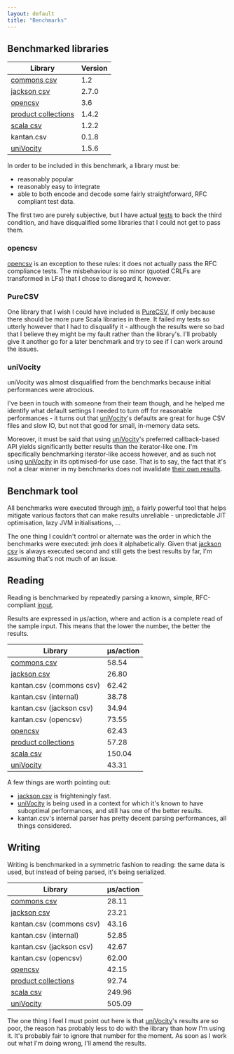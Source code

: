 ```yaml
---
layout: default
title: "Benchmarks"
---
```


## Benchmarked libraries

| Library               | Version |
|-----------------------|---------|
| [commons csv]         |     1.2 |
| [jackson csv]         |   2.7.0 |
| [opencsv]             |     3.6 |
| [product collections] |   1.4.2 |
| [scala csv]           |   1.2.2 |
| kantan.csv            |   0.1.8 |
| [uniVocity]           |   1.5.6 |

In order to be included in this benchmark, a library must be:

* reasonably popular
* reasonably easy to integrate
* able to both encode and decode some fairly straightforward, RFC compliant test data.

The first two are purely subjective, but I have actual
[tests](https://github.com/nrinaudo/kantan.csv/tree/master/benchmark/src/test/scala/kantan/csv/benchmark) to back the third
condition, and have disqualified some libraries that I could not get to pass them.

### opencsv
[opencsv] is an exception to these rules: it does not actually pass the RFC compliance tests. The misbehaviour is so
minor (quoted CRLFs are transformed in LFs) that I chose to disregard it, however.

### PureCSV
One library that I wish I could have included is [PureCSV](https://github.com/melrief/PureCSV), if only because 
there should be more pure Scala libraries in there. It failed my tests so utterly however that I had to disqualify it -
although the results were so bad that I believe they might be my fault rather than the library's. I'll probably give it
another go for a later benchmark and try to see if I can work around the issues.

### uniVocity
uniVocity was almost disqualified from the benchmarks because initial performances were atrocious.

I've been in touch with someone from their team though, and he helped me identify what default settings I needed
to turn off for reasonable performances - it turns out that [uniVocity]'s defaults are great for huge CSV files and slow
IO, but not that good for small, in-memory data sets.

Moreover, it must be said that using [uniVocity]'s preferred callback-based API yields significantly better results than
the iterator-like one. I'm specifically benchmarking iterator-like access however, and as such not using [uniVocity]
in its optimised-for use case. That is to say, the fact that it's not a clear winner in my benchmarks does not
invalidate [their own results](https://github.com/uniVocity/csv-parsers-comparison).

## Benchmark tool
All benchmarks were executed through [jmh](http://openjdk.java.net/projects/code-tools/jmh/), a fairly powerful tool
that helps mitigate various factors that can make results unreliable - unpredictable JIT optimisation, lazy JVM
initialisations, ...

The one thing I couldn't control or alternate was the order in which the benchmarks were executed: jmh does it
alphabetically. Given that [jackson csv] is always executed second and still gets the best results by far, I'm assuming
that's not much of an issue.

## Reading
Reading is benchmarked by repeatedly parsing a known, simple, RFC-compliant
[input](https://github.com/nrinaudo/kantan.csv/blob/master/benchmark/src/main/scala/kantan/csv/benchmark/package.scala).
 
Results are expressed in μs/action, where and action is a complete read of the sample input. This means that the lower
the number, the better the results.  

| Library                  | μs/action |
|--------------------------|-----------|
| [commons csv]            |     58.54 |
| [jackson csv]            |     26.80 |
| kantan.csv (commons csv) |     62.42 |
| kantan.csv (internal)    |     38.78 |
| kantan.csv (jackson csv) |     34.94 |
| kantan.csv (opencsv)     |     73.55 |
| [opencsv]                |     62.43 |
| [product collections]    |     57.28 |
| [scala csv]              |    150.04 |
| [uniVocity]              |     43.31 |

A few things are worth pointing out:

* [jackson csv] is frighteningly fast.
* [uniVocity] is being used in a context for which it's known to have suboptimal performances, and still has one of the
  better results.
* kantan.csv's internal parser has pretty decent parsing performances, all things considered.


## Writing
Writing is benchmarked in a symmetric fashion to reading: the same data is used, but instead of being parsed, it's being
serialized.

| Library                  | μs/action |
|--------------------------|-----------|
| [commons csv]            |     28.11 |
| [jackson csv]            |     23.21 |
| kantan.csv (commons csv) |     43.16 |
| kantan.csv (internal)    |     52.85 |
| kantan.csv (jackson csv) |     42.67 |
| kantan.csv (opencsv)     |     62.00 |
| [opencsv]                |     42.15 |
| [product collections]    |     92.74 |
| [scala csv]              |    249.96 |
| [uniVocity]              |    505.09 |

The one thing I feel I must point out here is that [uniVocity]'s results are so poor, the reason has probably less to do
with the library than how I'm using it. It's probably fair to ignore that number for the moment. As soon as I work out
what I'm doing wrong, I'll amend the results.

[commons csv]:https://commons.apache.org/proper/commons-csv/
[jackson csv]:https://github.com/FasterXML/jackson-dataformat-csv
[opencsv]:http://opencsv.sourceforge.net
[scala csv]:https://github.com/tototoshi/scala-csv
[uniVocity]:https://github.com/uniVocity/uniVocity-parsers
[product collections]:https://github.com/marklister/product-collections
